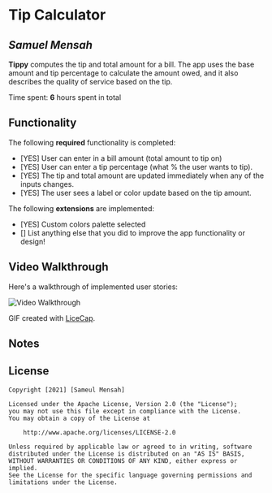 # Tip Calculator 

## *Samuel Mensah*

**Tippy** computes the tip and total amount for a bill. The app uses the base amount and tip percentage to calculate the amount owed, and it also describes the quality of service based on the tip.

Time spent: **6** hours spent in total

## Functionality 

The following **required** functionality is completed:

* [YES] User can enter in a bill amount (total amount to tip on)
* [YES] User can enter a tip percentage (what % the user wants to tip).
* [YES] The tip and total amount are updated immediately when any of the inputs changes.
* [YES] The user sees a label or color update based on the tip amount. 

The following **extensions** are implemented:

* [YES] Custom colors palette selected
* [] List anything else that you did to improve the app functionality or design!

## Video Walkthrough

Here's a walkthrough of implemented user stories:

<img src='https://media.giphy.com/media/yo1ylbnhmAl1uFikXn/giphy.gif' title='Video Walkthrough' width='' alt='Video Walkthrough' />

GIF created with [LiceCap](http://www.cockos.com/licecap/).

## Notes



## License

    Copyright [2021] [Sameul Mensah]

    Licensed under the Apache License, Version 2.0 (the "License");
    you may not use this file except in compliance with the License.
    You may obtain a copy of the License at

        http://www.apache.org/licenses/LICENSE-2.0

    Unless required by applicable law or agreed to in writing, software
    distributed under the License is distributed on an "AS IS" BASIS,
    WITHOUT WARRANTIES OR CONDITIONS OF ANY KIND, either express or implied.
    See the License for the specific language governing permissions and
    limitations under the License.

